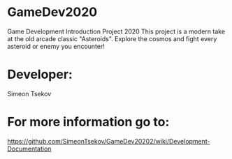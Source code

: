 # GameDev2020
Game Development Introduction Project 2020
This project is a modern take at the old arcade classic "Asteroids". Explore the cosmos and fight every asteroid or enemy you encounter!  
  
# Developer: 
Simeon Tsekov  

# For more information go to:  
https://github.com/SimeonTsekov/GameDev20202/wiki/Development-Documentation
